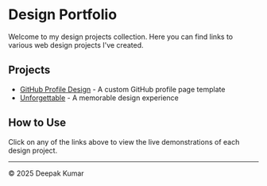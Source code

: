 # Design Portfolio

Welcome to my design projects collection. Here you can find links to various web design projects I've created.

## Projects

- [GitHub Profile Design](https://deepakkumar55.github.io/Design/GithubProfile/) - A custom GitHub profile page template
- [Unforgettable](https://deepakkumar55.github.io/Design/Unforgettable/) - A memorable design experience

## How to Use

Click on any of the links above to view the live demonstrations of each design project.

---
© 2025 Deepak Kumar